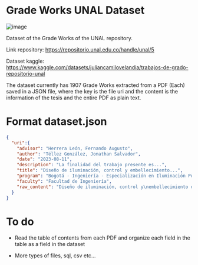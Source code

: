 # Grade Works UNAL Dataset

![image](https://github.com/user-attachments/assets/1bdcd3f3-0a06-48f0-94cf-f96a7acdd767)


Dataset of the Grade Works of the UNAL repository.

Link repository: https://repositorio.unal.edu.co/handle/unal/5

Dataset kaggle: https://www.kaggle.com/datasets/juliancamilovelandia/trabajos-de-grado-repositorio-unal

The dataset currently has 1907 Grade Works extracted from a PDF (Each) saved in a JSON file, where the key is the file uri and the content is the information of the tesis and the entire PDF as plain text.

# Format dataset.json
```json
{
  "uri":{
    "advisor": "Herrera León, Fernando Augusto",
    "author": "Téllez González, Jonathan Salvador",
    "date": "2023-08-11",
    "description": "La finalidad del trabajo presente es...",
    "title": "Diseño de iluminación, control y embellecimiento...",
    "program": "Bogotá - Ingeniería - Especialización en Iluminación Pública y Privada",
    "faculty": "Facultad de Ingeniería",
    "raw_content": "Diseño de iluminación, control y\nembellecimiento de la cancha..."
  }
}
```

# To do

* Read the table of contents from each PDF and organize each field in the table as a field in the dataset
  
* More types of files, sql, csv etc...
